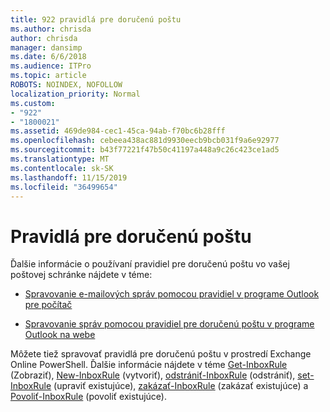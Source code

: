 ```yaml
---
title: 922 pravidlá pre doručenú poštu
ms.author: chrisda
author: chrisda
manager: dansimp
ms.date: 6/6/2018
ms.audience: ITPro
ms.topic: article
ROBOTS: NOINDEX, NOFOLLOW
localization_priority: Normal
ms.custom:
- "922"
- "1800021"
ms.assetid: 469de984-cec1-45ca-94ab-f70bc6b28fff
ms.openlocfilehash: cebeea438ac881d9930eecb9bcb031f9a6e92977
ms.sourcegitcommit: b43f77221f47b50c41197a448a9c26c423ce1ad5
ms.translationtype: MT
ms.contentlocale: sk-SK
ms.lasthandoff: 11/15/2019
ms.locfileid: "36499654"
---
```

# <a name="inbox-rules"></a>Pravidlá pre doručenú poštu

Ďalšie informácie o používaní pravidiel pre doručenú poštu vo vašej poštovej schránke nájdete v téme:

- [Spravovanie e-mailových správ pomocou pravidiel v programe Outlook pre počítač](https://support.office.com/article/c24f5dea-9465-4df4-ad17-a50704d66c59.aspx)

- [Spravovanie správ pomocou pravidiel pre doručenú poštu v programe Outlook na webe](https://support.office.com/article/8400435c-f14e-4272-9004-1548bb1848f2.aspx)

Môžete tiež spravovať pravidlá pre doručenú poštu v prostredí Exchange Online PowerShell. Ďalšie informácie nájdete v téme [Get-InboxRule](https://docs.microsoft.com/powershell/module/exchange/mailboxes/get-inboxrule) (Zobraziť), [New-InboxRule](https://docs.microsoft.com/powershell/module/exchange/mailboxes/new-inboxrule) (vytvoriť), [odstrániť-InboxRule](https://docs.microsoft.com/powershell/module/exchange/mailboxes/remove-inboxrule) (odstrániť), [set-InboxRule](https://docs.microsoft.com/powershell/module/exchange/mailboxes/set-inboxrule) (upraviť existujúce), [zakázať-InboxRule](https://docs.microsoft.com/powershell/module/exchange/mailboxes/disable-inboxrule) (zakázať existujúce) a [Povoliť-InboxRule](https://docs.microsoft.com/powershell/module/exchange/mailboxes/enable-inboxrule) (povoliť existujúce).
